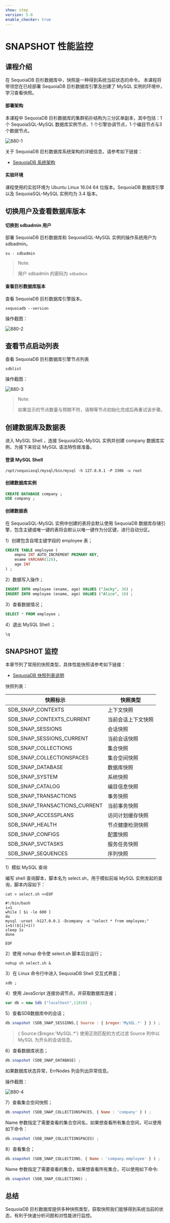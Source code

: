 ```yaml
---
show: step
version: 5.0
enable_checker: true
---
```

# SNAPSHOT 性能监控

## 课程介绍

在 SequoiaDB 巨杉数据库中，快照是一种得到系统当前状态的命令。
本课程将带领您在已经部署 SequoiaDB 巨杉数据库引擎及创建了 MySQL 实例的环境中，学习查看快照。

#### 部署架构


本课程中 SequoiaDB 巨杉数据库的集群拓扑结构为三分区单副本，其中包括：1 个 SequoiaSQL-MySQL 数据库实例节点、1 个引擎协调节点，1 个编目节点与3个数据节点。

![880-1](https://doc.shiyanlou.com/courses/1469/1207281/8d88e6faed223a26fcdc66fa2ef8d3c5)

关于 SequoiaDB 巨杉数据库系统架构的详细信息，请参考如下链接：

* [SequoiaDB 系统架构](http://doc.sequoiadb.com/cn/sequoiadb-cat_id-1519649201-edition_id-0)

#### 实验环境

课程使用的实验环境为 Ubuntu Linux 16.04 64 位版本。SequoiaDB 数据库引擎以及 SequoiaSQL-MySQL 实例均为 3.4 版本。

## 切换用户及查看数据库版本

#### 切换到 sdbadmin 用户

部署 SequoiaDB 巨杉数据库和 SequoiaSQL-MySQL 实例的操作系统用户为 sdbadmin。

```shell
su - sdbadmin
```

>Note:
>
>用户 sdbadmin 的密码为 `sdbadmin`

#### 查看巨杉数据库版本

查看 SequoiaDB 巨杉数据库引擎版本。

```shell
sequoiadb --version
```

操作截图：

![880-2](https://doc.shiyanlou.com/courses/1469/1207281/b4082b0d6d6bdf89d229aa713a53759d)

## 查看节点启动列表

查看 SequoiaDB 巨杉数据库引擎节点列表

```shell
sdblist
```

操作截图：

![880-3](https://doc.shiyanlou.com/courses/1469/1207281/02fcaa58ac27e91688ead137fa748d6e)

>Note:
>
>如果显示的节点数量与预期不符，请稍等节点初始化完成后再重试该步骤。

## 创建数据库及数据表

进入 MySQL Shell ，连接 SequoiaSQL-MySQL 实例并创建 company 数据库实例，为接下来验证 MySQL 语法特性做准备。

#### 登录 MySQL Shell 

```shell
/opt/sequoiasql/mysql/bin/mysql -h 127.0.0.1 -P 3306 -u root
```

#### 创建数据库实例

```sql
CREATE DATABASE company ;
USE company ;
```

#### 创建数据表

在 SequoiaSQL-MySQL 实例中创建的表将会默认使用 SequoiaDB 数据库存储引擎，包含主键或唯一键的表将会默认以唯一键作为分区键，进行自动分区。

1）创建包含自增主键字段的 employee 表；

```sql
CREATE TABLE employee (
    empno INT AUTO_INCREMENT PRIMARY KEY,
    ename VARCHAR(128),
    age INT
) ;
```

2）数据写入操作；

```sql
INSERT INTO employee (ename, age) VALUES ("Jacky", 36) ;
INSERT INTO employee (ename, age) VALUES ("Alice", 18) ;
```

3）查看数据情况；

```sql
SELECT * FROM employee ;
```

4）退出 MySQL Shell ；

```sql
\q
```

## SNAPSHOT 监控

本章节列了常用的快照类型，具体性能快照请参考如下链接：

* [SequoiaDB 快照列表说明](http://doc.sequoiadb.com/cn/sequoiadb-cat_id-1479173710-edition_id-0)

快照列表：

| 快照标示 | 快照类型   |
| ----- | --------- |
| SDB_SNAP_CONTEXTS             | 上下文快照          |
| SDB_SNAP_CONTEXTS_CURRENT     | 当前会话上下文快照  |
| SDB_SNAP_SESSIONS             | 会话快照            |
| SDB_SNAP_SESSIONS_CURRENT     | 当前会话快照        |
| SDB_SNAP_COLLECTIONS          | 集合快照            |
| SDB_SNAP_COLLECTIONSPACES     | 集合空间快照        |
| SDB_SNAP_DATABASE             | 数据库快照          |
| SDB_SNAP_SYSTEM               | 系统快照            |
| SDB_SNAP_CATALOG              | 编目信息快照        |
| SDB_SNAP_TRANSACTIONS         | 事务快照            |
| SDB_SNAP_TRANSACTIONS_CURRENT | 当前事务快照        |
| SDB_SNAP_ACCESSPLANS          | 访问计划缓存快照    |
| SDB_SNAP_HEALTH               | 节点健康检测快照    |
| SDB_SNAP_CONFIGS              | 配置快照            |
| SDB_SNAP_SVCTASKS             | 服务任务快照        |
| SDB_SNAP_SEQUENCES            | 序列快照            |

1）模拟 MySQL 查询

编写 shell 查询脚本，脚本名为 select.sh，用于模拟前端 MySQL 实例发起的查询，脚本内容如下：


```shell
cat > select.sh <<EOF

#!/bin/bash
i=1
while [ $i -le 600 ]
do
mysql -uroot -h127.0.0.1 -Dcompany -e "select * from employee;"
i=$((${i}+1))
sleep 1s
done

EOF
```

2）使用 nohup 命令使 select.sh 脚本后台运行；

```shell
nohup sh select.sh &
```

3）在 Linux 命令行中进入 SequoiaDB Shell 交互式界面；

```shell
sdb ;
```

4）使用 JavaScript 连接协调节点，并获取数据库连接；

```javascript
var db = new Sdb ("localhost",11810) ;
```

5）查看SDB数据库中的会话；

```javascript
db.snapshot (SDB_SNAP_SESSIONS,{ Source : { $regex:'MySQL.*' } } ) ;
```

>{ Source:{$regex:'MySQL.*'} 使用正则匹配的方式过滤 Source 列中以 MySQL 为开头的会话信息。  

6）查看数据库状态；

```javascript
db.snapshot (SDB_SNAP_DATABASE) ;
```

如果数据库状态异常，ErrNodes 列会列出异常信息。

操作截图：

 ![880-4](https://doc.shiyanlou.com/courses/1544/1207281/5c38a23657aa02b6fd6f92b8ddc4c590)

7）查看集合空间快照；

```javascript
db.snapshot (SDB_SNAP_COLLECTIONSPACES, { Name : 'company' } ) ;
```

Name 参数指定了需要查看的集合空间名，如果想查看所有集合空间，可以使用如下命令：

```javascript
db.snapshot (SDB_SNAP_COLLECTIONSPACES) ;
```

8）查看集合；

```javascript
db.snapshot (SDB_SNAP_COLLECTIONS, { Name : 'company.employee' } ) ;
```

Name 参数指定了需要查看的集合，如果想查看所有集合，可以使用如下命令:

```javascript
db.snapshot (SDB_SNAP_COLLECTIONS) ;
```

## 总结

SequoiaDB 巨杉数据库提供多种快照类型，获取快照我们能够得到系统当前的状态，有利于快速分析问题和对性能进行监控。
